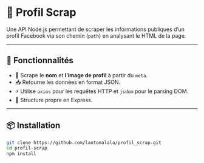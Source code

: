 # 📘 Profil Scrap

Une API Node.js permettant de scraper les informations publiques d’un profil Facebook via son chemin (`path`) en analysant le HTML de la page.

---

## 🚀 Fonctionnalités

- 🔎 Scrape le **nom** et **l’image de profil** à partir du `meta`.
- 📥 Retourne les données en format JSON.
- ⚡️ Utilise `axios` pour les requêtes HTTP et `jsdom` pour le parsing DOM.
- 🔧 Structure propre en Express.

---

## 📦 Installation

```bash
git clone https://github.com/lantomalala/profil_scrap.git
cd profil-scrap
npm install
